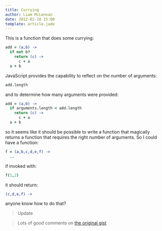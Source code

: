 ```yaml
---
title: Currying
author: Liam McLennan
date: 2012-02-18 15:00
template: article.jade
---
```


This is a function that does some currying:

```coffeescript
add = (a,b) ->
  if not b?
    return (c) ->
      c + a
  a + b
```

JavaScript provides the capability to reflect on the number of arguments:

```coffeescript
add.length
```

and to determine how many arguments were provided:

```coffeescript
add = (a,b) ->
  if arguments.length < add.length
    return (c) ->
      c + a
  a + b
```

so it seems like it should be possible to write a function that magically returns a function that requires the right number of arguments. So I could have a function:

```coffeescript
f = (a,b,c,d,e,f) ->
  ..
```

if invoked with:

```coffeescript
f(1,2)
```

it should return:

```coffeescript
(c,d,e,f) ->
```

anyone know how to do that?

> Update

> Lots of good comments on [the original gist](https://gist.github.com/liammclennan/3654718)